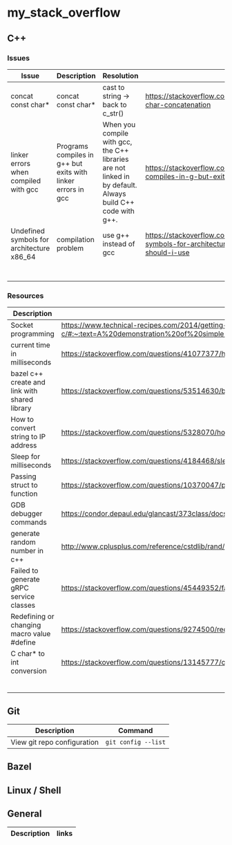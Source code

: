 # my_stack_overflow

## C++
### Issues
| Issue | Description | Resolution | links |
| ----- | ----------- | ---------- | ----- |
|concat const char*|concat const char*|cast to string -> back to c_str()|https://stackoverflow.com/questions/1995053/const-char-concatenation|
|linker errors when compiled with gcc|Programs compiles in g++ but exits with linker errors in gcc|When you compile with gcc, the C++ libraries are not linked in by default. Always build C++ code with g++.|https://stackoverflow.com/questions/1221902/programs-compiles-in-g-but-exits-with-linker-errors-in-gcc|
|Undefined symbols for architecture x86_64| compilation problem | use g++ instead of gcc | https://stackoverflow.com/questions/8034568/undefined-symbols-for-architecture-x86-64-which-architecture-should-i-use |
|  |  |  |  |
|  |  |  |  |
|  |  |  |  |
|  |  |  |  |
|  |  |  |  |
|  |  |  |  |
|  |  |  |  |


### Resources
| Description | links |
| ----- | ----- |
| Socket programming | https://www.technical-recipes.com/2014/getting-started-with-client-server-applications-in-c/#:~:text=A%20demonstration%20of%20simple%20Internet,number%20which%20defaulted%20to%201234. |
| current time in milliseconds | https://stackoverflow.com/questions/41077377/how-to-get-current-time-in-milliseconds |
| bazel c++ create and link with shared library | https://stackoverflow.com/questions/53514630/bazel-c-create-and-link-with-shared-library |
| How to convert string to IP address | https://stackoverflow.com/questions/5328070/how-to-convert-string-to-ip-address-and-vice-versa |
| Sleep for milliseconds | https://stackoverflow.com/questions/4184468/sleep-for-milliseconds |
| Passing struct to function | https://stackoverflow.com/questions/10370047/passing-struct-to-function |
| GDB debugger commands | https://condor.depaul.edu/glancast/373class/docs/gdb.html |
| generate random number in c++ | http://www.cplusplus.com/reference/cstdlib/rand/ |
| Failed to generate gRPC service classes | https://stackoverflow.com/questions/45449352/failed-to-generate-grpc-service-classes |
| Redefining or changing macro value #define | https://stackoverflow.com/questions/9274500/redefining-or-changing-macro-value |
| C char* to int conversion | https://stackoverflow.com/questions/13145777/c-char-to-int-conversionv |
|  |  |
|  |  |
|  |  |
|  |  |
|  |  |
|  |  |
 
## Git
| Description | Command |
| ----- | ----- |
| View git repo configuration | `git config --list` |

## Bazel

## Linux / Shell

## General
| Description | links |
| ----- | ----- |
